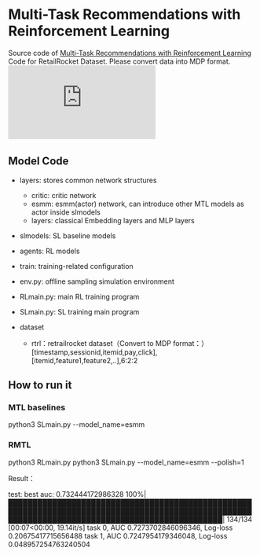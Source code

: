 # Multi-Task Recommendations with Reinforcement Learning
Source code of [Multi-Task Recommendations with Reinforcement Learning](https://dl.acm.org/doi/10.1145/3543507.3583467)
Code for RetailRocket Dataset. Please convert data into MDP format.
![](https://github.com/Applied-Machine-Learning-Lab/RMTL/blob/main/Framework.pdf)

## Model Code
+ layers: stores common network structures
  + critic: critic network
  + esmm: esmm(actor) network, can introduce other MTL models as actor inside slmodels
  + layers: classical Embedding layers and MLP layers
+ slmodels: SL baseline models
+ agents: RL models
+ train: training-related configuration
+ env.py: offline sampling simulation environment
+ RLmain.py: main RL training program
+ SLmain.py: SL training main program


+ dataset
  + rtrl：retrailrocket dataset（Convert to MDP format：）[timestamp,sessionid,itemid,pay,click], [itemid,feature1,feature2,..],6:2:2

## How to run it
### MTL baselines
python3 SLmain.py --model_name=esmm

### RMTL
python3 RLmain.py
python3 SLmain.py --model_name=esmm --polish=1

Result：

test: best auc: 0.732444172986328
100%|████████████████████████████████████████████████████████████████████████████████████████████████████████████████████████████████████████████████| 134/134 [00:07<00:00, 19.14it/s]
task 0, AUC 0.7273702846096346, Log-loss 0.20675417715656488
task 1, AUC 0.7247954179346048, Log-loss 0.048957254763240504
   

